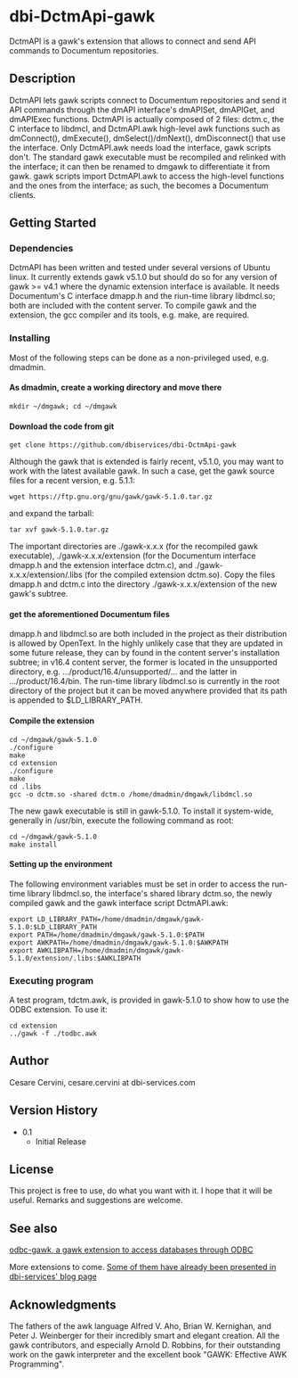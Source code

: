 # dbi-DctmApi-gawk

DctmAPI is a gawk's extension that allows to connect and send API commands to Documentum repositories.

## Description

DctmAPI lets gawk scripts connect to Documentum repositories and send it API commands through the dmAPI interface's dmAPISet, dmAPIGet, and dmAPIExec functions.
DctmAPI is actually composed of 2 files: dctm.c, the C interface to libdmcl, and DctmAPI.awk high-level awk functions such as dmConnect(), dmExecute(), dmSelect()/dmNext(), dmDisconnect() that use the interface. Only DctmAPI.awk needs load the interface, gawk scripts don't.
The standard gawk executable must be recompiled and relinked with the interface; it can then be renamed to dmgawk to differentiate it from gawk.
gawk scripts import DctmAPI.awk to access the high-level functions and the ones from the interface; as such, the becomes a Documentum clients.

## Getting Started

### Dependencies

DctmAPI has been written and tested under several versions of Ubuntu linux.
It currently extends gawk v5.1.0 but should do so for any version of gawk >= v4.1 where the dynamic extension interface is available.
It needs Documentum's C interface dmapp.h and the riun-time library libdmcl.so; both are included with the content server.
To compile gawk and the extension, the gcc compiler and its tools, e.g. make, are required.

### Installing

Most of the following steps can be done as a non-privileged used, e.g. dmadmin.

#### As dmadmin, create a working directory and move there
```
mkdir ~/dmgawk; cd ~/dmgawk
```

#### Download the code from git
```
get clone https://github.com/dbiservices/dbi-DctmApi-gawk
```
Although the gawk that is extended is fairly recent, v5.1.0, you may want to work with the latest available gawk. In such a case, get the gawk source files for a recent version, e.g. 5.1.1:
```
wget https://ftp.gnu.org/gnu/gawk/gawk-5.1.0.tar.gz
```
and expand the tarball:
```
tar xvf gawk-5.1.0.tar.gz
```
The important directories are ./gawk-x.x.x (for the recompiled gawk executable), ./gawk-x.x.x/extension (for the Documentum interface dmapp.h and the extension interface dctm.c), and ./gawk-x.x.x/extension/.libs (for the compiled extension dctm.so). Copy the files dmapp.h and dctm.c into the directory ./gawk-x.x.x/extension of the new gawk's subtree.

#### get the aforementioned Documentum files
dmapp.h and libdmcl.so are both included in the project as their distribution is allowed by OpenText. In the highly unlikely case that they are updated in some future release, they can by found in the content server's installation subtree; in v16.4 content server, the former is located in the unsupported directory, e.g. .../product/16.4/unsupported/... and the latter in .../product/16.4/bin.
The run-time library libdmcl.so is currently in the root directory of the project but it can be moved anywhere provided that its path is appended to $LD_LIBRARY_PATH.

#### Compile the extension
```
cd ~/dmgawk/gawk-5.1.0
./configure
make
cd extension
./configure
make
cd .libs
gcc -o dctm.so -shared dctm.o /home/dmadmin/dmgawk/libdmcl.so
```

The new gawk executable is still in gawk-5.1.0. To install it system-wide, generally in /usr/bin, execute the following command as root:
```
cd ~/dmgawk/gawk-5.1.0
make install
```
#### Setting up the environment

The following environment variables must be set in order to access the run-time library libdmcl.so, the interface's shared library dctm.so, the newly compiled gawk and the gawk interface script DctmAPI.awk:
```
export LD_LIBRARY_PATH=/home/dmadmin/dmgawk/gawk-5.1.0:$LD_LIBRARY_PATH
export PATH=/home/dmadmin/dmgawk/gawk-5.1.0:$PATH
export AWKPATH=/home/dmadmin/dmgawk/gawk-5.1.0:$AWKPATH
export AWKLIBPATH=/home/dmadmin/dmgawk/gawk-5.1.0/extension/.libs:$AWKLIBPATH
```

### Executing program

A test program, tdctm.awk, is provided in gawk-5.1.0 to show how to use the ODBC extension. To use it:
```
cd extension
../gawk -f ./todbc.awk
```

## Author

Cesare Cervini, cesare.cervini at dbi-services.com

## Version History

* 0.1
    * Initial Release

## License

This project is free to use, do what you want with it. I hope that it will be useful. Remarks and suggestions are welcome.

## See also

[odbc-gawk, a gawk extension to access databases through ODBC](https://github.com/dbiservices/dbi-odbc-gawk "dbi-odbc-gawk")

More extensions to come. [Some of them have already been presented in dbi-services' blog page](https://blog.dbi-services.com/ "blogs dbi-services")

## Acknowledgments

The fathers of the awk language Alfred V. Aho, Brian W. Kernighan, and Peter J. Weinberger for their incredibly smart and elegant creation.
All the gawk contributors, and especially Arnold D. Robbins, for their outstanding work on the gawk interpreter and the excellent book "GAWK: Effective AWK Programming".


